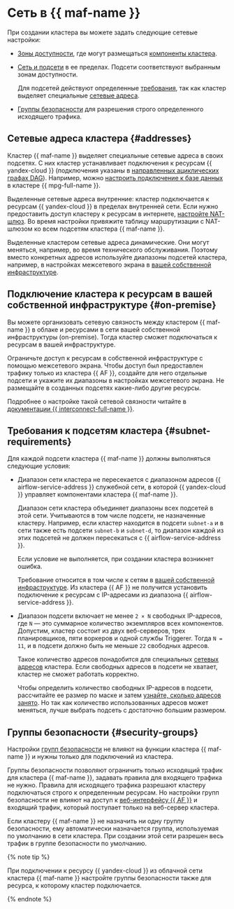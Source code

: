 # Сеть в {{ maf-name }}

При создании кластера вы можете задать следующие сетевые настройки:

* [Зоны доступности](../../overview/concepts/geo-scope.md), где могут размещаться [компоненты кластера](index.md#components).
* [Сеть и подсети](../../vpc/concepts/network.md) в ее пределах. Подсети соответствуют выбранным зонам доступности.

   Для подсетей действуют определенные [требования](#subnet-requirements), так как кластер выделяет специальные [сетевые адреса](#addresses).

* [Группы безопасности](#security-groups) для разрешения строго определенного исходящего трафика.

## Сетевые адреса кластера {#addresses}

Кластер {{ maf-name }} выделяет специальные сетевые адреса в своих подсетях. С них кластер устанавливает подключения к ресурсам {{ yandex-cloud }} (подключения указаны в [направленных ациклических графах DAG](index.md#about-the-service)). Например, можно [настроить подключение к базе данных](../operations/lockbox-secrets-in-maf-cluster.md) в кластере {{ mpg-full-name }}.

Выделенные сетевые адреса внутренние: кластер подключается к ресурсам {{ yandex-cloud }} в пределах внутренней сети. Если нужно предоставить доступ кластеру к ресурсам в интернете, [настройте NAT-шлюз](../../vpc/operations/create-nat-gateway.md). Во время настройки привяжите таблицу маршрутизации с NAT-шлюзом ко всем подсетям кластера {{ maf-name }}.

Выделенные кластером сетевые адреса динамические. Они могут меняться, например, во время технического обслуживания. Поэтому вместо конкретных адресов используйте диапазоны подсетей кластера, например, в настройках межсетевого экрана в [вашей собственной инфраструктуре](#on-premise).

## Подключение кластера к ресурсам в вашей собственной инфраструктуре {#on-premise}

Вы можете организовать сетевую связность между кластером {{ maf-name }} в облаке и ресурсами в сети вашей собственной инфраструктуры (on-premise). Тогда кластер сможет подключаться к ресурсам в вашей инфраструктуре.

Ограничьте доступ к ресурсам в собственной инфраструктуре с помощью межсетевого экрана. Чтобы доступ был предоставлен трафику только из кластера {{ AF }}, создайте для него отдельные подсети и укажите их диапазоны в настройках межсетевого экрана. Не размещайте в созданных подсетях какие-либо другие ресурсы.

Подробнее о настройке такой сетевой связности читайте в [документации {{ interconnect-full-name }}](../../interconnect/concepts/index.md).

## Требования к подсетям кластера {#subnet-requirements}

Для каждой подсети кластера {{ maf-name }} должны выполняться следующие условия:

* Диапазон сети кластера не пересекается с диапазоном адресов {{ airflow-service-address }} служебной сети, в которой {{ yandex-cloud }} управляет компонентами кластера {{ maf-name }}.

   Диапазон сети кластера объединяет диапазоны всех подсетей в этой сети. Учитываются в том числе подсети, не назначенные кластеру. Например, если кластер находится в подсети `subnet-a` и в сети также есть подсети `subnet-b` и `subnet-d`, то диапазон каждой из этих подсетей не должен пересекаться с {{ airflow-service-address }}.

   Если условие не выполняется, при создании кластера возникнет ошибка.

   Требование относится в том числе к сетям в [вашей собственной инфраструктуре](#on-premise). Из кластера {{ AF }} не получится установить подключение к ресурсам с IP-адресами из диапазона {{ airflow-service-address }}.

* Диапазон подсети включает не менее `2 × N` свободных IP-адресов, где `N` — это суммарное количество экземпляров всех компонентов. Допустим, кластер состоит из двух веб-серверов, трех планировщиков, пяти воркеров и одной службы Triggerer. Тогда `N = 11`, и в подсети должно быть не меньше `22` свободных адресов.

   Такое количество адресов понадобится для специальных [сетевых адресов](#addresses) кластера. Если свободных адресов в подсети не хватает, кластер не сможет работать корректно.

   Чтобы определить количество свободных IP-адресов в подсети, рассчитайте ее размер по маске и затем [узнайте, сколько адресов занято](../../vpc/operations/subnet-used-addresses.md). Но так как количество использованных адресов может меняться, лучше выбрать подсеть с достаточно большим размером.

## Группы безопасности {#security-groups}

Настройки [групп безопасности](../../vpc/concepts/security-groups.md) не влияют на функции кластера {{ maf-name }} и нужны только для подключений из кластера.

Группы безопасности позволяют ограничить только исходящий трафик для кластера {{ maf-name }}, задавать правила для входящего трафика не нужно. Правила для исходящего трафика разрешают кластеру подключаться строго к определенным ресурсам. Но настройки групп безопасности не влияют на доступ к [веб-интерфейсу {{ AF }}](../operations/af-interfaces.md#web-gui) и входящий трафик, который поступает только на веб-сервер кластера.

Если кластеру {{ maf-name }} не назначить ни одну группу безопасности, ему автоматически назначается группа, используемая по умолчанию в сети кластера. При создании этой сети разрешен весь трафик в группе безопасности по умолчанию.

{% note tip %}

При подключении к ресурсу {{ yandex-cloud }} из облачной сети кластера {{ maf-name }} настройте группы безопасности также для ресурса, к которому кластер подключается.

{% endnote %}
